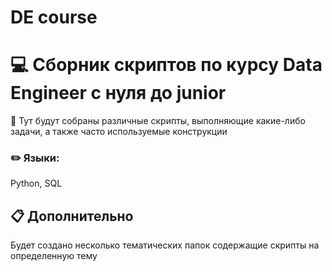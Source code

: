 # DE course

# :computer: Сборник скриптов по курсу Data Engineer с нуля до junior
:open_file_folder: Тут будут собраны различные скрипты, выполняющие какие-либо задачи, а также часто используемые конструкции

### :pencil2: Языки:
Python, SQL

## :clipboard: Дополнительно
Будет создано несколько тематических папок содержащие скрипты на определенную тему
